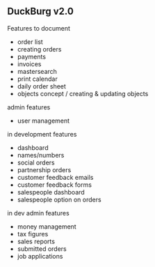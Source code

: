 ## DuckBurg v2.0

Features to document

- order list
- creating orders
- payments
- invoices
- mastersearch
- print calendar
- daily order sheet
- objects concept / creating & updating objects

admin features
- user management

in development features
- dashboard
- names/numbers
- social orders
- partnership orders
- customer feedback emails
- customer feedback forms
- salespeople dashboard
- salespeople option on orders

in dev admin features
- money management
- tax figures
- sales reports
- submitted orders
- job applications
